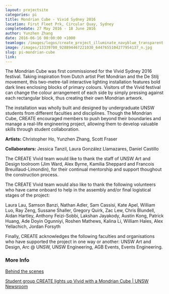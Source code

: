 ```yaml
---
layout: projectsite
categories: pi
title: Mondrian Cube - Vivid Sydney 2016
location: First Fleet Prk, Circular Quay, Sydney
completedate: 27 May 2016 - 18 June 2016
author: Yunzhen Zhang
date: 2016-06-16 00:00:00 +1000
teamlogo: /images/logos/create_project_illuminate_navyblue_transparent.png
image: /images/13339700_928894467221030_6447655104277954137_n.jpg
slug: pi-mondrian-cube
link:
---
```


<p>

The Mondrian Cube was first commissioned for the Vivid Sydney 2016 festival. Taking inspiration from Dutch artist Piet Mondrian and the De Stilj movement, this two-metre-tall interactive lighting installation features bold dark lines enclosing blocks of primary colours. Visitors of the Vivid festival can change the colour arrangement of each side by simply pressing against each rectangular block, thus creating their own Mondrian artwork.</p><p>

The installation was wholly built and designed by undergraduate UNSW students from different faculties and disciplines. Though the Mondrian Cube, CREATE encouraged members to push beyond their boundaries and manage a real-life engineering project, allowing them to develop valuable skills through student collaboration.</p><p>

<strong>Artists:</strong> Christopher Ho, Yunzhen Zhang, Scott Fraser</p><p>

<strong>Collaborators:</strong> Jessica Tanzil, Laura González Llamazares, Daniel Castillo</p><p>

The CREATE Vivid team would like to thank the staff of UNSW Art and Design toolroom (Jim Ward, Alex Byrne, Kamilia Sheppard and Francois Breuillaud-Limondin), for their continual mentorship and support thoughout the construction process.</p><p>

The CREATE Vivid team would also like to thank the following volunteers who have came onboard to help in the assembly and/or final logistical stages of the project:</p><p>

Laura Lau, Samson Banzi, Nathan Adler, Sam Cassisi, Kate Apel, William Luo, Ray Zeng, Sussane Shaller, Gregory Quirk, Zac Lew, Chris Blundell, Aidan Hartley, Anthony Feizi-Sobbi, Lakshan Jayakody, Austin Kong, Patrick Huang, Ade Doyin Ogunniyi, Roshen Mathews, Kalina Li, William Hales, Alex Yellachich, Jordan Forsyth</p><p>

Finally, CREATE acknowledges the following faculties and organisations who have supported the project in one way or another: UNSW Art and Design, Arc @ UNSW, UNSW Engineering, AGB Events, Events Engineering.
</p>

<h3>More Info</h3>
	
<p><a href="https://www.facebook.com/CreateUnsw/photos/?tab=album&album_id=590946197747506" target="_blank">Behind the scenes</a></p>
<p><a href="https://newsroom.unsw.edu.au/news/students/student-group-create-lights-vivid-mondrian-cube" target="_blank">Student group CREATE lights up Vivid with a Mondrian Cube | UNSW Newsroom</a></p>

